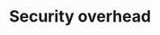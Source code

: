 ---
layout: tactic

title:  "Security overhead"
tags: 
t-sort: "Dark Tactic"
t-type: "Unsustainable Pattern"
categories: edge-computing
t-description: "Edge computing creates new unforeseen security and privacy issues considered in the dark tactics security overhead, redundancy overhead and trust overhead. Literature on these topics comes up with edge-specific mechanisms to counteract them, as already touched upon in the dark tactics unauthorized surveillance and one-sided infrastructure control. However, these mechanisms almost always require extra com putation to be performed e.g., for encryption and decryption in case of security, or for establishing trust between devices. The overhead is also present in the network as additional metadata become needed in the payloads. At the same time, in order to offer uninterrupted provisioning of edge computing applications, redundant resources must be set up, which increases the environmental impact. Certainly, smarter mechanisms can still be developed to increase security, guarantee continuity of service or establish trust at lower cost. One could also ask if these overheads are significant enough to matter."
t-participant: "end-user, edge-user"
t-artifact: "Application running at the edge"
t-context: "Handling of privacy-sensitive data"
t-feature: "Crypt/decrypt data in the edge before sending it to the cloud"
t-intent: "Adding a computational and communication overhead to increase security"
t-intentmeasure: "Size of overhead "
t-countermeasure: "A first step would be to generalize the evaluation of the extra environmental cost (or at least the extra computation and communication required) of any such mechanisms and compare it with the concurrent approaches."
t-source: "*The Dark Side of Cloud and Edge Computing* by Klervie Toczé, Maël Madon, Muriel Garcia and Patricia Lago"
t-source-doi: "https://doi.org/10.21428/bf6fb269.9422c084"
t-diagram: "models-security_overhead.png"
---